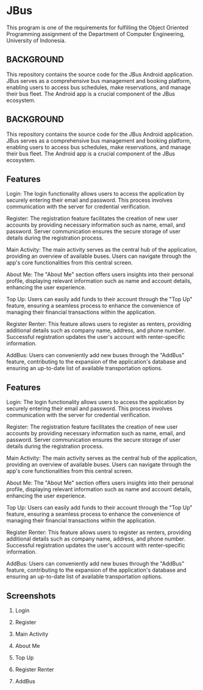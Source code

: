 
# JBus

This program is one of the requirements for fulfilling the Object Oriented Programming assignment of the Department of Computer Engineering, University of Indonesia.




## BACKGROUND
This repository contains the source code for the JBus Android application. JBus serves as a comprehensive bus management and booking platform, enabling users to access bus schedules, make reservations, and manage their bus fleet. The Android app is a crucial component of the JBus ecosystem.


## BACKGROUND
This repository contains the source code for the JBus Android application. JBus serves as a comprehensive bus management and booking platform, enabling users to access bus schedules, make reservations, and manage their bus fleet. The Android app is a crucial component of the JBus ecosystem.


## Features
Login: The login functionality allows users to access the application by securely entering their email and password. This process involves communication with the server for credential verification.

Register: The registration feature facilitates the creation of new user accounts by providing necessary information such as name, email, and password. Server communication ensures the secure storage of user details during the registration process.

Main Activity: The main activity serves as the central hub of the application, providing an overview of available buses. Users can navigate through the app's core functionalities from this central screen.

About Me: The "About Me" section offers users insights into their personal profile, displaying relevant information such as name and account details, enhancing the user experience.

Top Up: Users can easily add funds to their account through the "Top Up" feature, ensuring a seamless process to enhance the convenience of managing their financial transactions within the application.

Register Renter: This feature allows users to register as renters, providing additional details such as company name, address, and phone number. Successful registration updates the user's account with renter-specific information.

AddBus: Users can conveniently add new buses through the "AddBus" feature, contributing to the expansion of the application's database and ensuring an up-to-date list of available transportation options.


## Features
Login: The login functionality allows users to access the application by securely entering their email and password. This process involves communication with the server for credential verification.

Register: The registration feature facilitates the creation of new user accounts by providing necessary information such as name, email, and password. Server communication ensures the secure storage of user details during the registration process.

Main Activity: The main activity serves as the central hub of the application, providing an overview of available buses. Users can navigate through the app's core functionalities from this central screen.

About Me: The "About Me" section offers users insights into their personal profile, displaying relevant information such as name and account details, enhancing the user experience.

Top Up: Users can easily add funds to their account through the "Top Up" feature, ensuring a seamless process to enhance the convenience of managing their financial transactions within the application.

Register Renter: This feature allows users to register as renters, providing additional details such as company name, address, and phone number. Successful registration updates the user's account with renter-specific information.

AddBus: Users can conveniently add new buses through the "AddBus" feature, contributing to the expansion of the application's database and ensuring an up-to-date list of available transportation options.


## Screenshots
1. Login
    
2. Register

3. Main Activity

4. About Me

5. Top Up

6. Register Renter

7. AddBus


